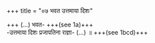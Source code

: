 +++
title = "०७ भवत उत्तमाया दिशः"

+++
(…) भवत- +++(see 1a)+++  
-उत्तमाया दिशः प्रजापतिना राज्ञा- (…) ॥ +++(see 1bcd)+++